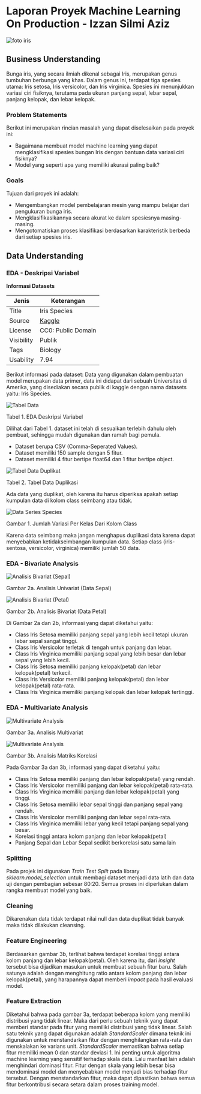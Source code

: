 # Laporan Proyek Machine Learning On Production - Izzan Silmi Aziz 

![foto iris](https://i.imgur.com/BUcKu6v.png)

## Business Understanding
Bunga iris, yang secara ilmiah dikenal sebagai Iris, merupakan genus tumbuhan berbunga yang khas. Dalam genus ini, terdapat tiga spesies utama: Iris setosa, Iris versicolor, 
dan Iris virginica. Spesies ini menunjukkan variasi ciri fisiknya, terutama pada ukuran panjang sepal, lebar sepal, panjang kelopak, dan lebar kelopak.

### Problem Statements
Berikut ini merupakan rincian masalah yang dapat diselesaikan pada proyek ini:
-  Bagaimana membuat model machine learning yang dapat mengklasifikasi spesies bungan Iris dengan bantuan data variasi ciri fisiknya?
-  Model yang seperti apa yang memiliki akurasi paling baik?

### Goals
Tujuan dari proyek ini adalah:
- Mengembangkan model pembelajaran mesin yang mampu belajar dari pengukuran bunga iris.
- Mengklasifikasikannya secara akurat ke dalam spesiesnya masing-masing. 
- Mengotomatiskan proses klasifikasi berdasarkan karakteristik berbeda dari setiap spesies iris.

## Data Understanding
### EDA - Deskripsi Variabel
**Informasi Datasets**

| Jenis | Keterangan |
| ------ | ------ |
| Title | Iris Species |
| Source | [Kaggle](https://www.kaggle.com/datasets/uciml/iris/data) | 
| License | CC0: Public Domain |
| Visibility | Publik |
| Tags | Biology |
| Usability | 7.94 |

Berikut informasi pada dataset: 
Data yang digunakan dalam pembuatan model merupakan data primer, data ini didapat dari sebuah Universitas di Amerika, 
yang disediakan secara publik di kaggle dengan nama datasets yaitu: Iris Species.

![Tabel Data](https://github.com/isa96/MLP/blob/main/assets/1.PNG "Tabel Data")

Tabel 1. EDA Deskripsi Variabel

Dilihat dari Tabel 1. dataset ini telah di sesuaikan terlebih dahulu oleh pembuat, sehingga mudah digunakan dan ramah bagi pemula. 
- Dataset berupa CSV (Comma-Seperated Values).
- Dataset memiliki 150 sample dengan 5 fitur.
- Dataset memiliki 4 fitur bertipe float64 dan 1 fitur bertipe object.

![Tabel Data Duplikat](https://github.com/isa96/MLP/blob/main/assets/2.PNG "Tabel Data Duplikat")

Tabel 2. Tabel Data Duplikasi

Ada data yang duplikat, oleh karena itu harus diperiksa apakah setiap kumpulan data di kolom class seimbang atau tidak.

![Data Series Species](https://github.com/isa96/MLP/blob/main/assets/3.PNG "Data Series Species")

Gambar 1. Jumlah Variasi Per Kelas Dari Kolom Class

Karena data seimbang maka jangan menghapus duplikasi data karena dapat menyebabkan ketidakseimbangan kumpulan data.
Setiap class (iris-sentosa, versicolor, virginica) memiliki jumlah 50 data.

### EDA - Bivariate Analysis

![Analisis Bivariat (Sepal)](https://github.com/isa96/MLP/blob/main/assets/4.PNG "Analisis Bivariat (Sepal)")

Gambar 2a. Analisis Univariat (Data Sepal) 

![Analisis Bivariat (Petal)](https://github.com/isa96/MLP/blob/main/assets/5.PNG "Analisis Bivariat (Petal)")

Gambar 2b. Analisis Bivariat (Data Petal)

Di Gambar 2a dan 2b, informasi yang dapat diketahui yaitu:
  - Class Iris Setosa memiliki panjang sepal yang lebih kecil tetapi ukuran lebar sepal sangat tinggi.
  - Class Iris Versicolor terletak di tengah untuk panjang dan lebar.
  - Class Iris Virginica memiliki panjang sepal yang lebih besar dan lebar sepal yang lebih kecil.
  - Class Iris Setosa memiliki panjang kelopak(petal) dan lebar kelopak(petal) terkecil.
  - Class Iris Versicolor memiliki panjang kelopak(petal) dan lebar kelopak(petal) rata-rata.
  - Class Iris Virginica memiliki panjang kelopak dan lebar kelopak tertinggi.

 ### EDA - Multivariate Analysis

![Multivariate Analysis](https://github.com/isa96/MLP/blob/main/assets/6.PNG "Analisis Multivariat")


Gambar 3a. Analisis Multivariat

![Multivariate Analysis](https://github.com/isa96/MLP/blob/main/assets/7.PNG "Analisis Matriks Korelasi")


Gambar 3b. Analisis Matriks Korelasi

Pada Gambar 3a dan 3b, informasi yang dapat diketahui yaitu:
  - Class Iris Setosa memiliki panjang dan lebar kelopak(petal) yang rendah.
  - Class Iris Versicolor memiliki panjang dan lebar kelopak(petal) rata-rata.
  - Class Iris Virginica memiliki panjang dan lebar kelopak(petal) yang tinggi.
  - Class Iris Setosa memiliki lebar sepal tinggi dan panjang sepal yang rendah.
  - Class Iris Versicolor memiliki panjang dan lebar sepal rata-rata.
  - Class Iris Virginica memiliki lebar yang kecil tetapi panjang sepal yang besar.
  - Korelasi tinggi antara kolom panjang dan lebar kelopak(petal)
  - Panjang Sepal dan Lebar Sepal sedikit berkorelasi satu sama lain

### Splitting

Pada projek ini digunakan _Train Test Split_ pada library  *sklearn.model_selection* untuk membagi dataset menjadi data latih dan data uji dengan pembagian sebesar 80:20. Semua proses ini diperlukan dalam rangka membuat model yang baik.

### Cleaning
Dikarenakan data tidak terdapat nilai null dan data duplikat tidak banyak maka tidak dilakukan cleansing. 

### Feature Engineering
Berdasarkan gambar 3b, terlihat bahwa terdapat korelasi tinggi antara kolom panjang dan lebar kelopak(petal). Oleh karena itu, dari _insight_ tersebut bisa dijadikan masukan untuk membuat sebuah fitur baru. Salah satunya adalah dengan menghitung ratio antara kolom panjang dan lebar kelopak(petal), yang harapannya dapat memberi _impact_ pada hasil evaluasi model.

### Feature Extraction

Diketahui bahwa pada gambar 3a, terdapat beberapa kolom yang memiliki distribusi yang tidak linear. Maka dari perlu sebuah teknik yang dapat memberi standar pada fitur yang memiliki distribusi yang tidak linear. Salah satu teknik yang dapat digunakan adalah _StandardScaler_ dimana teknik ini digunakan untuk menstandarkan fitur dengan menghilangkan rata-rata dan menskalakan ke varians unit. _StandardScaler_ memastikan bahwa setiap fitur memiliki mean 0 dan standar deviasi 1. Ini penting untuk algoritma machine learning yang sensitif terhadap skala data. Lalu manfaat lain adalah menghindari dominasi fitur. Fitur dengan skala yang lebih besar bisa mendominasi model dan menyebabkan model menjadi bias terhadap fitur tersebut. Dengan menstandarkan fitur, maka dapat dipastikan bahwa semua fitur berkontribusi secara setara dalam proses training model.
